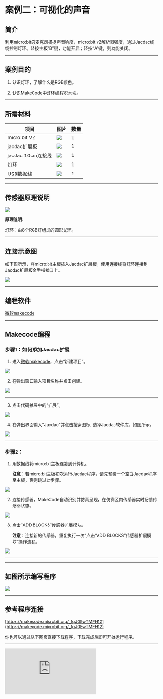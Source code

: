 # 案例二：可视化的声音

## 简介
  利用micro:bit的麦克风捕捉声音响度，micro:bit v2解析器强度，通过Jacdac线缆控制灯环。轻按主板“B”键，功能开启；轻按“A”键，则功能关闭。

---
## 案例目的
1. 认识灯环，了解什么是RGB颜色。

2. 认识MakeCode中灯环编程积木块。

---
## 所需材料
|项目|图片|数量|
|--|--|--|
|micro:bit V2|![](https://wiki-media-ef.oss-cn-hongkong.aliyuncs.com/docs/microbit/getting-started/microbit-jacdac-smartexploration-kit/images/microbit%20%E6%AD%A3(1).png)|1|
|jacdac扩展板|![](https://wiki-media-ef.oss-cn-hongkong.aliyuncs.com/docs/microbit/getting-started/microbit-jacdac-smartexploration-kit/images/sensor/jacdac%20bit.png)|1|
|jacdac 10cm连接线|![](https://wiki-media-ef.oss-cn-hongkong.aliyuncs.com/docs/microbit/getting-started/microbit-jacdac-smartexploration-kit/images/sensor/jacdac-smart-exploration-kit-10cm-cable.png)|1|
|灯环|![](https://wiki-media-ef.oss-cn-hongkong.aliyuncs.com/docs/microbit/getting-started/microbit-jacdac-smartexploration-kit/images/sensor/jacdac%20LED%20Ring.png)|1|
|USB数据线|![](https://wiki-media-ef.oss-cn-hongkong.aliyuncs.com/docs/microbit/getting-started/microbit-jacdac-smartexploration-kit/images/sensor/usb%20cable1.png)|1|

---
## 传感器原理说明
![](https://wiki-media-ef.oss-cn-hongkong.aliyuncs.com/docs/microbit/getting-started/microbit-jacdac-smartexploration-kit/images/sensor/Jacdac%20LED%20Ring-1.png)

**原理说明**: 

灯环：由8个RGB灯组成的圆形光环。

---
## 连接示意图
如下图所示，将micro:bit主板插入Jacdac扩展板，使用连接线将灯环连接到Jacdac扩展板金手指接口上。

![](https://wiki-media-ef.oss-cn-hongkong.aliyuncs.com/docs/microbit/getting-started/microbit-jacdac-smartexploration-kit/images/hardware-connection-diagram/jacdac-smart-exploration-kit-case-02.png)

---
## 编程软件

[微软makecode](https://makecode.microbit.org/#)

---
## Makecode编程
### 步骤1：如何添加Jacdac扩展
1. 进入[微软makecode](https://makecode.microbit.org/#)，点击“新建项目”。

![](https://wiki-media-ef.oss-cn-hongkong.aliyuncs.com/docs/microbit/building-blocks/microbit-space-science-kit/images/microbit-space-science-kit-case01-07.png)

2. 在弹出窗口输入项目名称并点击创建。

![](https://wiki-media-ef.oss-cn-hongkong.aliyuncs.com/docs/microbit/building-blocks/microbit-space-science-kit/images/microbit-space-science-kit-case01-11.png)

---
3. 点击代码抽屉中的“扩展”。

![](https://wiki-media-ef.oss-cn-hongkong.aliyuncs.com/docs/microbit/building-blocks/microbit-space-science-kit/images/microbit-space-science-kit-case01-09.png)

4. 在弹出界面输入"Jacdac"并点击搜索图标, 选择Jacdac软件库，如图所示。

![](https://wiki-media-ef.oss-cn-hongkong.aliyuncs.com/docs/microbit/getting-started/microbit-jacdac-smartexploration-kit/images/Step%20Diagram/jacdac-smart-exploration-kit-3.png)

---
### 步骤2：
1. 用数据线将micro:bit主板连接到计算机。
   
   **注意**：若micro:bit主板初次运行Jacdac程序，请先预装一个空白Jacdac程序至主板，否则跳过此步骤。

![](https://wiki-media-ef.oss-cn-hongkong.aliyuncs.com/docs/microbit/getting-started/microbit-jacdac-smartexploration-kit/images/Step%20Diagram/jacdac-smart-exploration-kit-5.png)

2. 连接传感器，MakeCode自动识别并仿真呈现，在仿真区内传感器实时反馈传感器状态。

![](https://wiki-media-ef.oss-cn-hongkong.aliyuncs.com/docs/microbit/getting-started/microbit-jacdac-smartexploration-kit/images/Step%20Diagram/1jacdac-smart-exploration-kit-6.png)

3. 点击“ADD BLOCKS”传感器扩展模块。
   
   **注意**：连接新的传感器，重复执行一次“点击“ADD BLOCKS”传感器扩展模块”操作流程。

![](https://wiki-media-ef.oss-cn-hongkong.aliyuncs.com/docs/microbit/getting-started/microbit-jacdac-smartexploration-kit/images/Step%20Diagram/jacdac-smart-exploration-kit-7.png)

---

---
## 如图所示编写程序
![](https://wiki-media-ef.oss-cn-hongkong.aliyuncs.com/docs/microbit/getting-started/microbit-jacdac-smartexploration-kit/images/program/jacdac-smart-exploration-kit-case-0112.png)

---
## 参考程序连接
[https://makecode.microbit.org/_fqJ0EwTMFH12](https://makecode.microbit.org/_fqJ0EwTMFH12)

你也可以通过以下网页直接下载程序，下载完成后即可开始运行程序。

---

<div
    style={{
        position: 'relative',
        paddingBottom: '60%',
        overflow: 'hidden',
    }}
>
    <iframe
        src="https://makecode.microbit.org/_fqJ0EwTMFH12"
        frameborder="0"
        sandbox="allow-popups allow-forms allow-scripts allow-same-origin"
        style={{
            position: 'absolute',
            width: '100%',
            height: '100%',
        }}
    />
</div>

---
## 结果

micro:bit的麦克风检测环境声音响度，灯环LED灯会随着声音响度大小呈现圆形进行跳动，按下micro:bit主板按钮A打开LED灯，按下主板按钮B关闭LED灯。

## 思考

声音的分贝和频率有什么区别？

